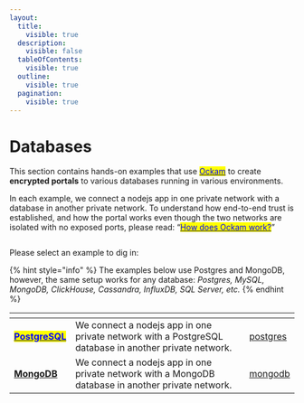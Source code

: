 ```yaml
---
layout:
  title:
    visible: true
  description:
    visible: false
  tableOfContents:
    visible: true
  outline:
    visible: true
  pagination:
    visible: true
---
```


# Databases

This section contains hands-on examples that use [<mark style="color:blue;">Ockam</mark>](../../) to create **encrypted portals** to various databases running in various environments.

In each example, we connect a nodejs app in one private network with a database in another private network. To understand how end-to-end trust is established, and how the portal works even though the two networks are isolated with no exposed ports, please read: “[<mark style="color:blue;">How does Ockam work?</mark>](../../how-does-ockam-work.md)”

<figure><img src="../../.gitbook/assets/Screenshot 2024-02-11 at 1.32.40 PM.png" alt=""><figcaption></figcaption></figure>

Please select an example to dig in:

{% hint style="info" %}
The examples below use Postgres and MongoDB, however, the same setup works for any database: _Postgres, MySQL, MongoDB, ClickHouse, Cassandra, InfluxDB, SQL Server, etc._
{% endhint %}

<table data-card-size="large" data-view="cards"><thead><tr><th></th><th></th><th data-hidden data-card-target data-type="content-ref"></th></tr></thead><tbody><tr><td><a href="postgres/"><mark style="color:blue;"><strong>PostgreSQL</strong></mark></a></td><td>We connect a nodejs app in one private network with a PostgreSQL database in another private network.</td><td><a href="postgres/">postgres</a></td></tr><tr><td><a href="mongodb/"><strong>MongoDB</strong></a></td><td>We connect a nodejs app in one private network with a MongoDB database in another private network.</td><td><a href="mongodb/">mongodb</a></td></tr></tbody></table>
